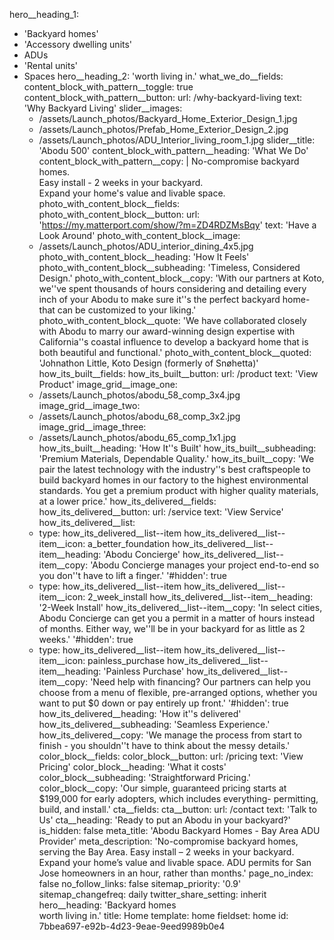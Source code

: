 hero__heading_1:
  - 'Backyard homes'
  - 'Accessory dwelling units'
  - ADUs
  - 'Rental units'
  - Spaces
hero__heading_2: 'worth living in.'
what_we_do__fields:
  content_block_with_pattern__toggle: true
  content_block_with_pattern__button:
    url: /why-backyard-living
    text: 'Why Backyard Living'
  slider__images:
    - /assets/Launch_photos/Backyard_Home_Exterior_Design_1.jpg
    - /assets/Launch_photos/Prefab_Home_Exterior_Design_2.jpg
    - /assets/Launch_photos/ADU_Interior_living_room_1.jpg
  slider__title: 'Abodu 500'
  content_block_with_pattern__heading: 'What We Do'
  content_block_with_pattern__copy: |
    No-compromise backyard homes.<Br> Easy install - 2 weeks in your backyard.<Br> 
    Expand your home's value and livable space.
photo_with_content_block__fields:
  photo_with_content_block__button:
    url: 'https://my.matterport.com/show/?m=ZD4RDZMsBqy'
    text: 'Have a Look Around'
  photo_with_content_block__image:
    - /assets/Launch_photos/ADU_interior_dining_4x5.jpg
  photo_with_content_block__heading: 'How It Feels'
  photo_with_content_block__subheading: 'Timeless, Considered Design.'
  photo_with_content_block__copy: 'With our partners at Koto, we''ve spent thousands of hours considering and detailing every inch of your Abodu to make sure it''s the perfect backyard home- that can be customized to your liking.'
  photo_with_content_block__quote: 'We have collaborated closely with Abodu to marry our award-winning design expertise with California''s coastal influence to develop a backyard home that is both beautiful and functional.'
  photo_with_content_block__quoted: 'Johnathon Little, Koto Design (formerly of Snøhetta)'
how_its_built__fields:
  how_its_built__button:
    url: /product
    text: 'View Product'
  image_grid__image_one:
    - /assets/Launch_photos/abodu_58_comp_3x4.jpg
  image_grid__image_two:
    - /assets/Launch_photos/abodu_68_comp_3x2.jpg
  image_grid__image_three:
    - /assets/Launch_photos/abodu_65_comp_1x1.jpg
  how_its_built__heading: 'How It''s Built'
  how_its_built__subheading: 'Premium Materials, Dependable Quality.'
  how_its_built__copy: 'We pair the latest technology with the industry''s best craftspeople to build backyard homes in our factory to the highest environmental standards. You get a premium product with higher quality materials, at a lower price.'
how_its_delivered__fields:
  how_its_delivered__button:
    url: /service
    text: 'View Service'
  how_its_delivered__list:
    -
      type: how_its_delivered__list--item
      how_its_delivered__list--item__icon: a_better_foundation
      how_its_delivered__list--item__heading: 'Abodu Concierge'
      how_its_delivered__list--item__copy: 'Abodu Concierge manages your project end-to-end so you don''t have to lift a finger.'
      '#hidden': true
    -
      type: how_its_delivered__list--item
      how_its_delivered__list--item__icon: 2_week_install
      how_its_delivered__list--item__heading: '2-Week Install'
      how_its_delivered__list--item__copy: 'In select cities, Abodu Concierge can get you a permit in a matter of hours instead of months. Either way, we''ll be in your backyard for as little as 2 weeks.'
      '#hidden': true
    -
      type: how_its_delivered__list--item
      how_its_delivered__list--item__icon: painless_purchase
      how_its_delivered__list--item__heading: 'Painless Purchase'
      how_its_delivered__list--item__copy: 'Need help with financing? Our partners can help you choose from a menu of flexible, pre-arranged options, whether you want to put $0 down or pay entirely up front.'
      '#hidden': true
  how_its_delivered__heading: 'How it''s delivered'
  how_its_delivered__subheading: 'Seamless Experience.'
  how_its_delivered__copy: 'We manage the process from start to finish - you shouldn''t have to think about the messy details.'
color_block__fields:
  color_block__button:
    url: /pricing
    text: 'View Pricing'
  color_block__heading: 'What it costs'
  color_block__subheading: 'Straightforward Pricing.'
  color_block__copy: 'Our simple, guaranteed pricing starts at $199,000 for early adopters, which includes everything- permitting, build, and install.'
cta__fields:
  cta__button:
    url: /contact
    text: 'Talk to Us'
  cta__heading: 'Ready to put an Abodu in your backyard?'
is_hidden: false
meta_title: 'Abodu Backyard Homes - Bay Area ADU Provider'
meta_description: 'No-compromise backyard homes, serving the Bay Area. Easy install – 2 weeks in your backyard. Expand your home’s value and livable space. ADU permits for San Jose homeowners in an hour, rather than months.'
page_no_index: false
no_follow_links: false
sitemap_priority: '0.9'
sitemap_changefreq: daily
twitter_share_setting: inherit
hero__heading: '<span>Backyard homes<br></span> worth living in.'
title: Home
template: home
fieldset: home
id: 7bbea697-e92b-4d23-9eae-9eed9989b0e4
